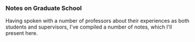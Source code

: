 ### Notes on Graduate School
Having spoken with a number of professors about their experiences as both students and supervisors, I've compiled a number of notes, which I'll present here.
